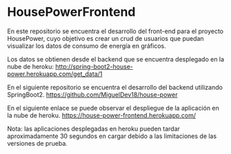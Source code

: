 # HousePowerFrontend

En este repositorio se encuentra el desarrollo del front-end para el proyecto HousePower, cuyo objetivo es crear un crud de usuarios que puedan visualizar los datos de consumo de energía en gráficos.

Los datos se obtienen desde el backend que se encuentra desplegado en la nube de heroku:
http://spring-boot2-house-power.herokuapp.com/get_data/1

En el siguiente repositorio se encuentra el desarrollo del backend utilizando SpringBoot2.
https://github.com/MiguelDev18/house-power

En el siguiente enlace se puede observar el despliegue de la aplicación en la nube de heroku.
https://house-power-frontend.herokuapp.com/

Nota: las aplicaciones desplegadas en heroku pueden tardar aproximadamente 30 segundos en cargar debido a las limitaciones de las versiones de prueba.
